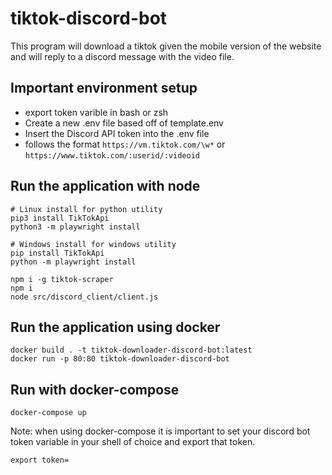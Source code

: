 # tiktok-discord-bot
This program will download a tiktok given the mobile version of the website and will reply to a discord message with the video file.

## Important environment setup
- export token varible in bash or zsh
- Create a new .env file based off of template.env
- Insert the Discord API token into the .env file
- follows the format ``https://vm.tiktok.com/\w*`` or ``https://www.tiktok.com/:userid/:videoid``

## Run the application with node
```
# Linux install for python utility
pip3 install TikTokApi
python3 -m playwright install

# Windows install for windows utility
pip install TikTokApi
python -m playwright install

npm i -g tiktok-scraper
npm i
node src/discord_client/client.js
```

## Run the application using docker
```
docker build . -t tiktok-downloader-discord-bot:latest
docker run -p 80:80 tiktok-downloader-discord-bot
```
## Run with docker-compose
```
docker-compose up
```
Note: when using docker-compose it is important to set your discord bot token variable in your shell of choice and export that token. 
```
export token= 
```
